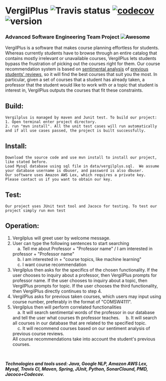 # VergilPlus ![Travis status](https://travis-ci.org/pow25/vergilplus.svg?branch=master) [![codecov](https://codecov.io/gh/pow25/vergilplus/branch/master/graph/badge.svg)](https://codecov.io/gh/pow25/vergilplus) ![version](https://img.shields.io/badge/version-2.0.0-blue.svg?maxAge=2592000)

### Advanced Software Engineering Team Project ![Awesome](https://cdn.rawgit.com/sindresorhus/awesome/d7305f38d29fed78fa85652e3a63e154dd8e8829/media/badge.svg)

VergilPlus is a software that makes course planning effortless for students. Whereas currently students have to browse through an entire catalog that contains mostly irrelevant or unavailable courses, VergilPlus lets students bypass the frustration of picking out the courses right for them. Our course recommendation system is based on [sentimental analysis](https://cloud.google.com/natural-language/docs/sentiment-tutorial) of [previous students' reviews](http://culpa.info/), so it will find the best courses that suit you the most.  In particular, given a set of courses that a student has already taken, a professor that the student would like to work with or a topic that student is interest in, VergilPlus outputs the courses that fit these constraints.  

## Build: <br />
```
Vergilplus is managed by maven and Junit test. To build our project:
1. Open terminal enter project directory.
2. run "mvn install". All the unit test cases will run automatically and if all use cases passed, the project is built successfully.
```

## Install: <br />
```
Download the source code and use mvn install to install our project, like stated before.
Load Mysql database using sql file in data/vergilplus.sql.  We assume your database username is dbuser, and password is also dbuser.
Our software uses Amazon AWS Lex, which requires a private key.  Please contact us if you want to obtain our key.
```

## Test: <br />
```
Our project uses JUnit test tool and Jacoco for testing. To test our project simply run mvn test
```

## Operation:<br />
1. Vergilplus will greet user by welcome message.<br />
2. User can type the following sentences to start searching<br />
    &nbsp;&nbsp;&nbsp;&nbsp;a. Tell me about Professor + "Professor name" / I am interested in professor + "Professor name"<br />
    &nbsp;&nbsp;&nbsp;&nbsp;b. I am interested in + "course topics, like machine learning"<br />
    &nbsp;&nbsp;&nbsp;&nbsp;c. I want course recommendation<br />
3. Vergilplus then asks for the specifics of the chosen functionality.  If the user chooses to inquiry about a professor, then VergilPlus prompts for professor name.  If the user chooses to inquiry about a topic, then VergilPlus prompts for topic.  If the user chooses the third functionality, then VergilPlus directly continues to step 4.   
4. VergilPlus asks for previous taken courses, which users may input using course number, preferably in the format of "COMSW4111".
5. Vergilplus then will perform correlated functionalities<br />
    &nbsp;&nbsp;&nbsp;&nbsp;a. It will search sentimental words of the professor in our database and tell the user what courses th professor teaches.
    &nbsp;&nbsp;&nbsp;&nbsp;b. It will search all courses in our database that are related to the specified topic.<br />
    &nbsp;&nbsp;&nbsp;&nbsp;c. It will recommend courses based on our sentiment analysis of previous course reviews.<br />
    All course recommendations take into account the student's previous courses.
<br />

***Technologies and tools used: Java, Google NLP, Amazon AWS Lex, Mysql, Travis CI, Maven, Spring, JUnit, Python, SonarClound, PMD, Jacoco+Codecov.***
